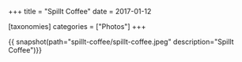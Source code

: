 +++
title = "Spillt Coffee"
date = 2017-01-12

[taxonomies]
categories = ["Photos"]
+++

{{ snapshot(path="spillt-coffee/spillt-coffee.jpeg" description="Spillt Coffee")}}
